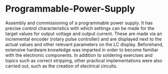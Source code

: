# Programmable-Power-Supply

Assembly and commissioning of a programmable power supply. It has precise control characteristics with which settings can be made for the target values for output voltage and output current. These are made via an incremental encoder (rotary pulse controller) and are displayed next to the actual values and other relevant parameters on the LC display. Beforehand, extensive hardware knowledge was imparted in order to become familiar with the electronic components. In addition to soldering exercises and topics such as correct stripping, other practical implementations were also carried out, such as the creation of electrical circuits.
